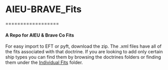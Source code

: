 # AIEU-BRAVE_Fits
==================
#### A Repo for AIEU &amp; Brave Co Fits

For easy import to EFT or pyft, download the zip.  The .xml files have all of the fits associated with that doctrine.  If you are looking to add only certain ship types you can find them by browsing the doctrines folders or finding them under the [Individual Fits](https://github.com/stevensT/AIEU-BRAVE_Fits/tree/master/Individual%20Fits) folder.


